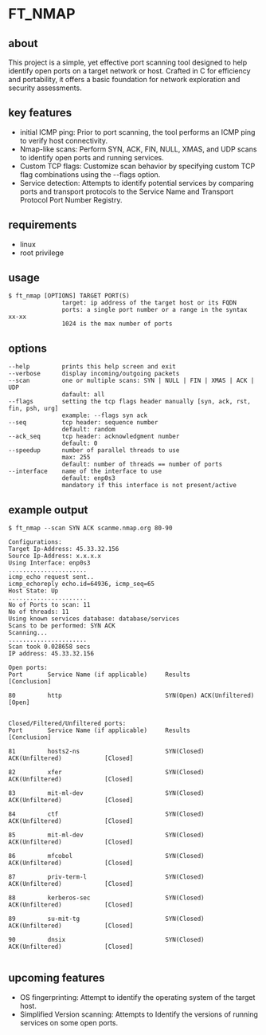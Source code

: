 # FT_NMAP

## about
This project is a simple, yet effective port scanning tool designed to help identify open ports on a target network or host. Crafted in C for efficiency and portability, it offers a basic foundation for network exploration and security assessments.
## key features
- initial ICMP ping: Prior to port scanning, the tool performs an ICMP ping to verify host connectivity.
- Nmap-like scans: Perform SYN, ACK, FIN, NULL, XMAS, and UDP scans to identify open ports and running services.
- Custom TCP flags: Customize scan behavior by specifying custom TCP flag combinations using the --flags option.
- Service detection: Attempts to identify potential services by comparing ports and transport protocols to the Service Name and Transport Protocol Port Number Registry.
## requirements
- linux
- root privilege
## usage
```
$ ft_nmap [OPTIONS] TARGET PORT(S)
               target: ip address of the target host or its FQDN
               ports: a single port number or a range in the syntax xx-xx
               1024 is the max number of ports
```
## options
```
--help         prints this help screen and exit
--verbose      display incoming/outgoing packets
--scan         one or multiple scans: SYN | NULL | FIN | XMAS | ACK | UDP
               dafault: all
--flags        setting the tcp flags header manually [syn, ack, rst, fin, psh, urg]
               example: --flags syn ack
--seq          tcp header: sequence number
               default: random
--ack_seq      tcp header: acknowledgment number
               default: 0
--speedup      number of parallel threads to use
               max: 255
               default: number of threads == number of ports
--interface    name of the interface to use
               default: enp0s3
               mandatory if this interface is not present/active
```
## example output
```
$ ft_nmap --scan SYN ACK scanme.nmap.org 80-90

Configurations:
Target Ip-Address: 45.33.32.156
Source Ip-Address: x.x.x.x
Using Interface: enp0s3
......................
icmp_echo request sent..
icmp_echoreply echo.id=64936, icmp_seq=65
Host State: Up
......................
No of Ports to scan: 11
No of threads: 11
Using known services database: database/services
Scans to be performed: SYN ACK 
Scanning...
......................
Scan took 0.028658 secs
IP address: 45.33.32.156

Open ports:
Port       Service Name (if applicable)     Results                                [Conclusion]
                                                                                                               
80         http                             SYN(Open) ACK(Unfiltered)              [Open]
                                                                                                               

Closed/Filtered/Unfiltered ports:
Port       Service Name (if applicable)     Results                                [Conclusion]
                                                                                                               
81         hosts2-ns                        SYN(Closed) ACK(Unfiltered)            [Closed]
                                                                                                               
82         xfer                             SYN(Closed) ACK(Unfiltered)            [Closed]
                                                                                                               
83         mit-ml-dev                       SYN(Closed) ACK(Unfiltered)            [Closed]
                                                                                                               
84         ctf                              SYN(Closed) ACK(Unfiltered)            [Closed]
                                                                                                               
85         mit-ml-dev                       SYN(Closed) ACK(Unfiltered)            [Closed]
                                                                                                               
86         mfcobol                          SYN(Closed) ACK(Unfiltered)            [Closed]
                                                                                                               
87         priv-term-l                      SYN(Closed) ACK(Unfiltered)            [Closed]
                                                                                                               
88         kerberos-sec                     SYN(Closed) ACK(Unfiltered)            [Closed]
                                                                                                               
89         su-mit-tg                        SYN(Closed) ACK(Unfiltered)            [Closed]
                                                                                                               
90         dnsix                            SYN(Closed) ACK(Unfiltered)            [Closed]
                                                                                                               

```

## upcoming features
- OS fingerprinting: Attempt to identify the operating system of the target host.
- Simplified Version scanning: Attempts to Identify the versions of running services on some open ports.
